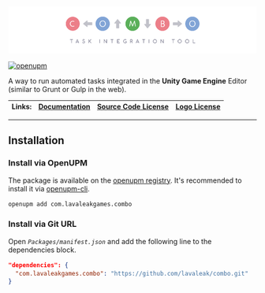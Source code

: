 ![Combo: Task Integration Tool][logo]

[![openupm]][oupm]  

A way to run automated tasks integrated in the **Unity Game Engine** Editor (similar to Grunt or Gulp in the web).  

|**Links:**|[Documentation][doc]|[Source Code License][license]|[Logo License][logo-license]|
|-|-|-|-|
---

## **Installation**

### **Install via OpenUPM**

  The package is available on the [openupm registry](https://openupm.com). It's recommended to install it via [openupm-cli](https://github.com/openupm/openupm-cli).

  ```bash
  openupm add com.lavaleakgames.combo
  ```
### **Install via Git URL**

  Open *`Packages/manifest.json`* and add the following line to the dependencies block.

```json
"dependencies": {
  "com.lavaleakgames.combo": "https://github.com/lavaleak/combo.git"
}
```

[doc]: Documentation.md
[openupm]: https://img.shields.io/npm/v/com.lavaleakgames.combo?label=openupm&registry_uri=https://package.openupm.com
[logo]: Editor/Images/Logo/Combo-Logo-Banner_CC-BY-ND_by-Bruno-Araujo.png
[logo-license]: Editor/Images/Logo/LICENSE.md
[license]: LICENSE.md
[oupm]: https://openupm.com/packages/com.lavaleakgames.combo/

